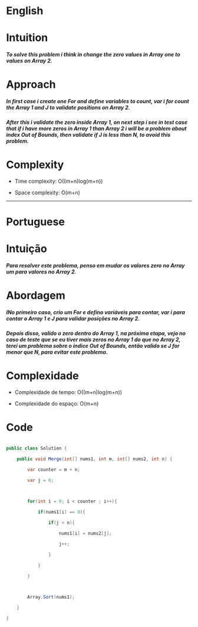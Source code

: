 # English
# Intuition

<!-- Describe your first thoughts on how to solve this problem. -->

##### To solve this problem i think in change the zero values in Array one to values on Array 2.


# Approach

<!-- Describe your approach to solving the problem. -->

##### In first case i create one For and define variables to count, var i for count the Array 1 and J to validate positions on Array 2.

##### After this i validate the zero inside Array 1, on next step i see in test case that if i have more zeros in Array 1 than Array 2 i will be a problem about index Out of Bounds, then validate if J is less than N, to avoid this problem.

  
# Complexity

- Time complexity: O((m+n)log(m+n))

<!-- Add your time complexity here, e.g. $$O(n)$$ -->
  

- Space complexity: O(m+n)

<!-- Add your space complexity here, e.g. $$O(n)$$ -->

---  
# Portuguese

# Intuição

<!-- Descreva seus primeiros pensamentos sobre como resolver este problema. -->

##### Para resolver este problema, penso em mudar os valores zero no Array um para valores no Array 2.


# Abordagem

<!-- Descreva sua abordagem para resolver o problema.  -->

##### INo primeiro caso, crio um For e defino variáveis ​​para contar, var i para contar o Array 1 e J para validar posições no Array 2.

##### Depois disso, valido o zero dentro do Array 1, na próxima etapa, vejo no caso de teste que se eu tiver mais zeros no Array 1 do que no Array 2, terei um problema sobre o índice Out of Bounds, então valido se J for menor que N, para evitar este problema.

  
# Complexidade

- Complexidade de tempo: O((m+n)log(m+n))

<!-- Adicione sua complexidade de tempo aqui, por exemplo. $$O(n)$$ -->

  
- Complexidade do espaço: O(m+n)

<!-- Adicione sua complexidade do espaço aqui, por exemplo $$O(n)$$ -->


# Code

```csharp []

public class Solution {

    public void Merge(int[] nums1, int m, int[] nums2, int n) {

        var counter = m + n;

        var j = 0;

  

        for(int i = 0; i < counter ; i++){

            if(nums1[i] == 0){            

                if(j < n){

                    nums1[i] = nums2[j];

                    j++;

                }

            }

        }

  

        Array.Sort(nums1);

    }

}

```